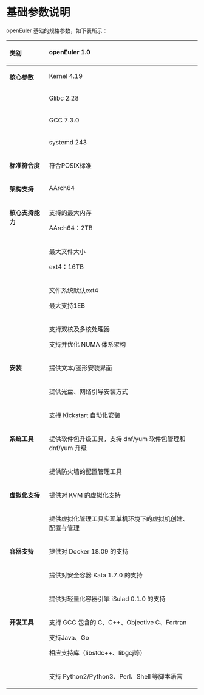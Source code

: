 # 基础参数说明<a name="ZH-CN_TOPIC_0182825779"></a>

openEuler 基础的规格参数，如下表所示：

<a name="table53044787"></a>
<table><thead align="left"><tr id="row42887128"><th class="cellrowborder" valign="top" width="20.73%" id="mcps1.1.3.1.1"><p id="p51305376"><a name="p51305376"></a><a name="p51305376"></a><strong id="b59095202"><a name="b59095202"></a><a name="b59095202"></a>类别</strong></p>
</th>
<th class="cellrowborder" valign="top" width="79.27%" id="mcps1.1.3.1.2"><p id="p19514526174012"><a name="p19514526174012"></a><a name="p19514526174012"></a><strong id="b123021441144"><a name="b123021441144"></a><a name="b123021441144"></a>openEuler 1.0</strong></p>
</th>
</tr>
</thead>
<tbody><tr id="row63620936"><td class="cellrowborder" rowspan="4" valign="top" width="20.73%" headers="mcps1.1.3.1.1 "><p id="p53022201"><a name="p53022201"></a><a name="p53022201"></a><strong id="b7437765"><a name="b7437765"></a><a name="b7437765"></a>核心参数</strong></p>
</td>
<td class="cellrowborder" valign="top" width="79.27%" headers="mcps1.1.3.1.2 "><p id="p10321122143918"><a name="p10321122143918"></a><a name="p10321122143918"></a>Kernel 4.19</p>
</td>
</tr>
<tr id="row58684749"><td class="cellrowborder" valign="top" headers="mcps1.1.3.1.1 "><p id="p124531541182613"><a name="p124531541182613"></a><a name="p124531541182613"></a>Glibc 2.28</p>
</td>
</tr>
<tr id="row32836053"><td class="cellrowborder" valign="top" headers="mcps1.1.3.1.1 "><p id="p1645320418267"><a name="p1645320418267"></a><a name="p1645320418267"></a>GCC 7.3<span id="ph07915324159"><a name="ph07915324159"></a><a name="ph07915324159"></a>.0</span></p>
</td>
</tr>
<tr id="row97245618359"><td class="cellrowborder" valign="top" headers="mcps1.1.3.1.1 "><p id="p159891145111318"><a name="p159891145111318"></a><a name="p159891145111318"></a>systemd 243</p>
</td>
</tr>
<tr id="row46727122"><td class="cellrowborder" valign="top" width="20.73%" headers="mcps1.1.3.1.1 "><p id="p1616465433817"><a name="p1616465433817"></a><a name="p1616465433817"></a><strong id="b39878449"><a name="b39878449"></a><a name="b39878449"></a>标准符合度</strong></p>
</td>
<td class="cellrowborder" valign="top" width="79.27%" headers="mcps1.1.3.1.2 "><p id="p443810217239"><a name="p443810217239"></a><a name="p443810217239"></a>符合POSIX标准</p>
</td>
</tr>
<tr id="row50254714"><td class="cellrowborder" valign="top" width="20.73%" headers="mcps1.1.3.1.1 "><p id="p14164115453818"><a name="p14164115453818"></a><a name="p14164115453818"></a><strong id="b61356140"><a name="b61356140"></a><a name="b61356140"></a>架构支持</strong></p>
</td>
<td class="cellrowborder" valign="top" width="79.27%" headers="mcps1.1.3.1.2 "><p id="p1944023614018"><a name="p1944023614018"></a><a name="p1944023614018"></a>AArch64</p>
</td>
</tr>
<tr id="row33142240"><td class="cellrowborder" rowspan="4" valign="top" width="20.73%" headers="mcps1.1.3.1.1 "><p id="p60996242165456"><a name="p60996242165456"></a><a name="p60996242165456"></a><strong id="b5048284016582"><a name="b5048284016582"></a><a name="b5048284016582"></a>核心支持能力</strong></p>
</td>
<td class="cellrowborder" valign="top" width="79.27%" headers="mcps1.1.3.1.2 "><p id="p373772113243"><a name="p373772113243"></a><a name="p373772113243"></a>支持的最大内存</p>
<p id="p875373120242"><a name="p875373120242"></a><a name="p875373120242"></a>AArch64：2TB</p>
</td>
</tr>
<tr id="row58970022"><td class="cellrowborder" valign="top" headers="mcps1.1.3.1.1 "><p id="p4796143072619"><a name="p4796143072619"></a><a name="p4796143072619"></a>最大文件大小</p>
<p id="p47961130102610"><a name="p47961130102610"></a><a name="p47961130102610"></a>ext4：16TB</p>
</td>
</tr>
<tr id="row13803553"><td class="cellrowborder" valign="top" headers="mcps1.1.3.1.1 "><p id="p1965722861219"><a name="p1965722861219"></a><a name="p1965722861219"></a>文件系统默认ext4</p>
<p id="p6796123042616"><a name="p6796123042616"></a><a name="p6796123042616"></a>最大支持1EB</p>
</td>
</tr>
<tr id="row37418306"><td class="cellrowborder" valign="top" headers="mcps1.1.3.1.1 "><p id="p6564532182716"><a name="p6564532182716"></a><a name="p6564532182716"></a>支持双核及多核处理器</p>
<p id="p185641232202718"><a name="p185641232202718"></a><a name="p185641232202718"></a>支持并优化 NUMA 体系架构</p>
</td>
</tr>
<tr id="row51228725"><td class="cellrowborder" rowspan="3" valign="top" width="20.73%" headers="mcps1.1.3.1.1 "><p id="p55886094"><a name="p55886094"></a><a name="p55886094"></a><strong id="b33212803"><a name="b33212803"></a><a name="b33212803"></a>安装</strong></p>
</td>
<td class="cellrowborder" valign="top" width="79.27%" headers="mcps1.1.3.1.2 "><p id="p133211214398"><a name="p133211214398"></a><a name="p133211214398"></a>提供文本/图形安装界面</p>
</td>
</tr>
<tr id="row52942405"><td class="cellrowborder" valign="top" headers="mcps1.1.3.1.1 "><p id="p15451111611257"><a name="p15451111611257"></a><a name="p15451111611257"></a>提供光盘、网络引导安装方式</p>
</td>
</tr>
<tr id="row7416719"><td class="cellrowborder" valign="top" headers="mcps1.1.3.1.1 "><p id="p16451181692515"><a name="p16451181692515"></a><a name="p16451181692515"></a>支持 Kickstart 自动化安装</p>
</td>
</tr>
<tr id="row43072099"><td class="cellrowborder" rowspan="2" valign="top" width="20.73%" headers="mcps1.1.3.1.1 "><p id="p66288034"><a name="p66288034"></a><a name="p66288034"></a><strong id="b59721402"><a name="b59721402"></a><a name="b59721402"></a>系统工具</strong></p>
</td>
<td class="cellrowborder" valign="top" width="79.27%" headers="mcps1.1.3.1.2 "><p id="p177913419252"><a name="p177913419252"></a><a name="p177913419252"></a>提供软件包升级工具，支持 dnf<span id="ph1485113453016"><a name="ph1485113453016"></a><a name="ph1485113453016"></a>/yum</span> 软件包管理和 dnf<span id="ph1167653911303"><a name="ph1167653911303"></a><a name="ph1167653911303"></a>/yum</span> 升级</p>
</td>
</tr>
<tr id="row50358210"><td class="cellrowborder" valign="top" headers="mcps1.1.3.1.1 "><p id="p1779183413256"><a name="p1779183413256"></a><a name="p1779183413256"></a>提供防火墙的配置管理工具</p>
</td>
</tr>
<tr id="row13554483"><td class="cellrowborder" rowspan="2" valign="top" width="20.73%" headers="mcps1.1.3.1.1 "><p id="p24171358"><a name="p24171358"></a><a name="p24171358"></a><strong id="b16215635"><a name="b16215635"></a><a name="b16215635"></a>虚拟化支持</strong></p>
</td>
<td class="cellrowborder" valign="top" width="79.27%" headers="mcps1.1.3.1.2 "><p id="p132861342614"><a name="p132861342614"></a><a name="p132861342614"></a>提供对 KVM 的虚拟化支持</p>
</td>
</tr>
<tr id="row10038421"><td class="cellrowborder" valign="top" headers="mcps1.1.3.1.1 "><p id="p143287132260"><a name="p143287132260"></a><a name="p143287132260"></a>提供虚拟化管理工具实现单机环境下的虚拟机创建、配置与管理</p>
</td>
</tr>
<tr id="row1428355113018"><td class="cellrowborder" rowspan="3" valign="top" width="20.73%" headers="mcps1.1.3.1.1 "><p id="p192845511304"><a name="p192845511304"></a><a name="p192845511304"></a><strong id="b1755519106132"><a name="b1755519106132"></a><a name="b1755519106132"></a>容器支持</strong></p>
</td>
<td class="cellrowborder" valign="top" width="79.27%" headers="mcps1.1.3.1.2 "><p id="p10284851103016"><a name="p10284851103016"></a><a name="p10284851103016"></a>提供对 Docker 18.09 的支持</p>
</td>
</tr>
<tr id="row1085815569113"><td class="cellrowborder" valign="top" headers="mcps1.1.3.1.1 "><p id="p15859195611116"><a name="p15859195611116"></a><a name="p15859195611116"></a>提供对安全容器 Kata 1.7.0 的支持</p>
</td>
</tr>
<tr id="row64561449151011"><td class="cellrowborder" valign="top" headers="mcps1.1.3.1.1 "><p id="p20457949131019"><a name="p20457949131019"></a><a name="p20457949131019"></a>提供对轻量化容器引擎 iSulad 0.1.0 的支持</p>
</td>
</tr>
<tr id="row53855148"><td class="cellrowborder" rowspan="2" valign="top" width="20.73%" headers="mcps1.1.3.1.1 "><p id="p1616355512"><a name="p1616355512"></a><a name="p1616355512"></a><strong id="b1120245135114"><a name="b1120245135114"></a><a name="b1120245135114"></a>开发工具</strong></p>
</td>
<td class="cellrowborder" valign="top" width="79.27%" headers="mcps1.1.3.1.2 "><p id="p864019762614"><a name="p864019762614"></a><a name="p864019762614"></a>支持 GCC 包含的 C、C++、Objective C、Fortran</p>
<p id="p13874114817176"><a name="p13874114817176"></a><a name="p13874114817176"></a>支持Java、Go</p>
<p id="p1564017713263"><a name="p1564017713263"></a><a name="p1564017713263"></a>相应支持库（libstdc++、libgcj等）</p>
</td>
</tr>
<tr id="row15461386"><td class="cellrowborder" valign="top" headers="mcps1.1.3.1.1 "><p id="p2064019711263"><a name="p2064019711263"></a><a name="p2064019711263"></a>支持 Python2/Python3、Perl、Shell 等脚本语言</p>
</td>
</tr>
</tbody>
</table>

